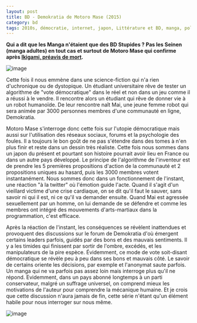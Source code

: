 ```yaml
---
layout: post
title: BD - Demokratia de Motoro Mase (2015)
category: bd
tags: 2010s, démocratie, internet, japon, Littérature et BD, manga, politique, réseaux sociaux, twitter
---
```

**Qui a dit que les Manga n'étaient que des BD Stupides ? Pas les Seinen (manga adultes) en tout cas et surtout de Motoro Mase qui confirme après **<a href="https://cheziceman.wordpress.com/2017/12/26/bd-ikigami-preavis-de-mort-de-motoro-mase-2005/">**Ikigami, préavis de mort**</a>**.**

![image](https://filedn.eu/llqi9IBxlYouGRXYG2xlROb/img/2019/demokratia.jpg)

Cette fois il nous emmène dans une science-fiction qui n'a rien d'uchronique ou de dystopique. Un étudiant universitaire rêve de tester un algorithme de "vote démocratique" dans le réel et non dans un jeu comme il a réussi à le vendre. Il rencontre alors un étudiant qui rêve de donner vie à un robot humanoïde. De leur rencontre naît Mai, une jeune femme robot qui sera animée par 3000 personnes membres d'une communauté en ligne, Demokratia. 

Motoro Mase s'interroge donc cette fois sur l'utopie démocratique mais aussi sur l'utilisation des réseaux sociaux, forums et la psychologie des foules. Il a toujours le bon goût de ne pas s'étendre dans des tomes à n'en plus finir et reste dans un dessin très réaliste. Cette fois nous sommes dans un japon du présent et pourtant son histoire pourrait avoir lieu en France ou dans un autre pays développé. Le principe de l'algorithme de l'inventeur est de prendre les 5 premières propositions d'action de la communauté et 2 propositions uniques au hasard, puis les 3000 membres votent instantanément. Nous sommes donc dans un fonctionnement de l'instant, une réaction "à la twitter" où l'émotion guide l'acte. Quand il s'agit d'un vieillard victime d'une crise cardiaque, on se dit qu'il faut le sauver, sans savoir ni qui il est, ni ce qu'il va demander ensuite. Quand Mai est agressée sexuellement par un homme, on lui demande de se défendre et comme les membres ont intégré des mouvements d'arts-martiaux dans la programmation, c'est efficace. 

Après la réaction de l'instant, les conséquences se révèlent inattendues et provoquent des discussions sur le forum de Demokratia d'où émergent certains leaders parfois, guidés par des bons et des mauvais sentiments. Il y a les timides qui finissent par sortir de l'ombre, excédés, et les manipulateurs de la pire espèce. Évidemment, ce mode de vote soit-disant démocratique se révèle peu à peu dans ses bons et mauvais côté. Le savoir de certains oriente les décisions, par exemple et l'anonymat saute parfois. Un manga qui ne va parfois pas assez loin mais interroge plus qu'il ne répond. Evidemment, dans un pays abonné longtemps à un parti conservateur, malgré un suffrage universel, on comprend mieux les motivations de l'auteur pour comprendre la mécanique humaine. Et je crois que cette discussion n'aura jamais de fin, cette série n'étant qu'un élément habile pour nous interroger sur nous même. 

![image](https://filedn.eu/llqi9IBxlYouGRXYG2xlROb/img/2019/demokratia2.jpg)
